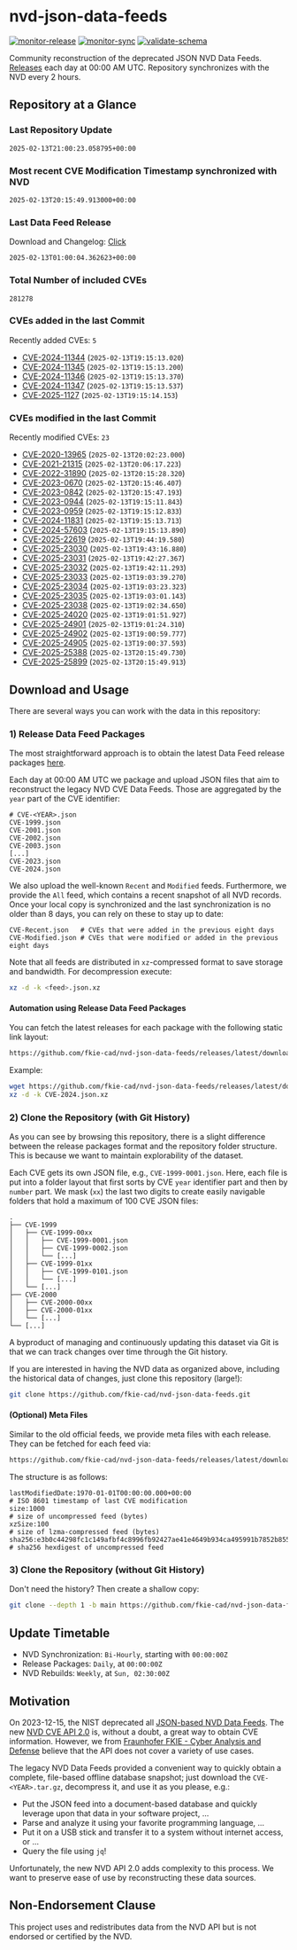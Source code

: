 # nvd-json-data-feeds

[![monitor-release](https://github.com/fkie-cad/nvd-json-data-feeds/actions/workflows/monitor_release.yml/badge.svg)](https://github.com/fkie-cad/nvd-json-data-feeds/actions/workflows/monitor_release.yml)
[![monitor-sync](https://github.com/fkie-cad/nvd-json-data-feeds/actions/workflows/monitor_sync.yml/badge.svg)](https://github.com/fkie-cad/nvd-json-data-feeds/actions/workflows/monitor_sync.yml)
[![validate-schema](https://github.com/fkie-cad/nvd-json-data-feeds/actions/workflows/validate_schema.yml/badge.svg)](https://github.com/fkie-cad/nvd-json-data-feeds/actions/workflows/validate_schema.yml)

Community reconstruction of the deprecated JSON NVD Data Feeds.
[Releases](https://github.com/fkie-cad/nvd-json-data-feeds/releases/latest) each day at 00:00 AM UTC.
Repository synchronizes with the NVD every 2 hours.

## Repository at a Glance

### Last Repository Update

```plain
2025-02-13T21:00:23.058795+00:00
```

### Most recent CVE Modification Timestamp synchronized with NVD

```plain
2025-02-13T20:15:49.913000+00:00
```

### Last Data Feed Release

Download and Changelog: [Click](https://github.com/fkie-cad/nvd-json-data-feeds/releases/latest)

```plain
2025-02-13T01:00:04.362623+00:00
```

### Total Number of included CVEs

```plain
281278
```

### CVEs added in the last Commit

Recently added CVEs: `5`

- [CVE-2024-11344](CVE-2024/CVE-2024-113xx/CVE-2024-11344.json) (`2025-02-13T19:15:13.020`)
- [CVE-2024-11345](CVE-2024/CVE-2024-113xx/CVE-2024-11345.json) (`2025-02-13T19:15:13.200`)
- [CVE-2024-11346](CVE-2024/CVE-2024-113xx/CVE-2024-11346.json) (`2025-02-13T19:15:13.370`)
- [CVE-2024-11347](CVE-2024/CVE-2024-113xx/CVE-2024-11347.json) (`2025-02-13T19:15:13.537`)
- [CVE-2025-1127](CVE-2025/CVE-2025-11xx/CVE-2025-1127.json) (`2025-02-13T19:15:14.153`)


### CVEs modified in the last Commit

Recently modified CVEs: `23`

- [CVE-2020-13965](CVE-2020/CVE-2020-139xx/CVE-2020-13965.json) (`2025-02-13T20:02:23.000`)
- [CVE-2021-21315](CVE-2021/CVE-2021-213xx/CVE-2021-21315.json) (`2025-02-13T20:06:17.223`)
- [CVE-2022-31890](CVE-2022/CVE-2022-318xx/CVE-2022-31890.json) (`2025-02-13T20:15:28.320`)
- [CVE-2023-0670](CVE-2023/CVE-2023-06xx/CVE-2023-0670.json) (`2025-02-13T20:15:46.407`)
- [CVE-2023-0842](CVE-2023/CVE-2023-08xx/CVE-2023-0842.json) (`2025-02-13T20:15:47.193`)
- [CVE-2023-0944](CVE-2023/CVE-2023-09xx/CVE-2023-0944.json) (`2025-02-13T19:15:11.843`)
- [CVE-2023-0959](CVE-2023/CVE-2023-09xx/CVE-2023-0959.json) (`2025-02-13T19:15:12.833`)
- [CVE-2024-11831](CVE-2024/CVE-2024-118xx/CVE-2024-11831.json) (`2025-02-13T19:15:13.713`)
- [CVE-2024-57603](CVE-2024/CVE-2024-576xx/CVE-2024-57603.json) (`2025-02-13T19:15:13.890`)
- [CVE-2025-22619](CVE-2025/CVE-2025-226xx/CVE-2025-22619.json) (`2025-02-13T19:44:19.580`)
- [CVE-2025-23030](CVE-2025/CVE-2025-230xx/CVE-2025-23030.json) (`2025-02-13T19:43:16.880`)
- [CVE-2025-23031](CVE-2025/CVE-2025-230xx/CVE-2025-23031.json) (`2025-02-13T19:42:27.367`)
- [CVE-2025-23032](CVE-2025/CVE-2025-230xx/CVE-2025-23032.json) (`2025-02-13T19:42:11.293`)
- [CVE-2025-23033](CVE-2025/CVE-2025-230xx/CVE-2025-23033.json) (`2025-02-13T19:03:39.270`)
- [CVE-2025-23034](CVE-2025/CVE-2025-230xx/CVE-2025-23034.json) (`2025-02-13T19:03:23.323`)
- [CVE-2025-23035](CVE-2025/CVE-2025-230xx/CVE-2025-23035.json) (`2025-02-13T19:03:01.143`)
- [CVE-2025-23038](CVE-2025/CVE-2025-230xx/CVE-2025-23038.json) (`2025-02-13T19:02:34.650`)
- [CVE-2025-24020](CVE-2025/CVE-2025-240xx/CVE-2025-24020.json) (`2025-02-13T19:01:51.927`)
- [CVE-2025-24901](CVE-2025/CVE-2025-249xx/CVE-2025-24901.json) (`2025-02-13T19:01:24.310`)
- [CVE-2025-24902](CVE-2025/CVE-2025-249xx/CVE-2025-24902.json) (`2025-02-13T19:00:59.777`)
- [CVE-2025-24905](CVE-2025/CVE-2025-249xx/CVE-2025-24905.json) (`2025-02-13T19:00:37.593`)
- [CVE-2025-25388](CVE-2025/CVE-2025-253xx/CVE-2025-25388.json) (`2025-02-13T20:15:49.730`)
- [CVE-2025-25899](CVE-2025/CVE-2025-258xx/CVE-2025-25899.json) (`2025-02-13T20:15:49.913`)


## Download and Usage

There are several ways you can work with the data in this repository:

### 1) Release Data Feed Packages

The most straightforward approach is to obtain the latest Data Feed release packages [here](https://github.com/fkie-cad/nvd-json-data-feeds/releases/latest).

Each day at 00:00 AM UTC we package and upload JSON files that aim to reconstruct the legacy NVD CVE Data Feeds.
Those are aggregated by the `year` part of the CVE identifier:

```
# CVE-<YEAR>.json
CVE-1999.json
CVE-2001.json
CVE-2002.json
CVE-2003.json
[...]
CVE-2023.json
CVE-2024.json
```

We also upload the well-known `Recent` and `Modified` feeds.
Furthermore, we provide the `All` feed, which contains a recent snapshot of all NVD records.
Once your local copy is synchronized and the last synchronization is no older than 8 days, you can rely on these to stay up to date:

```plain
CVE-Recent.json   # CVEs that were added in the previous eight days
CVE-Modified.json # CVEs that were modified or added in the previous eight days
```

Note that all feeds are distributed in `xz`-compressed format to save storage and bandwidth.
For decompression execute:

```sh
xz -d -k <feed>.json.xz
```

#### Automation using Release Data Feed Packages

You can fetch the latest releases for each package with the following static link layout:

```sh
https://github.com/fkie-cad/nvd-json-data-feeds/releases/latest/download/CVE-<YEAR>.json.xz
```

Example:

```sh
wget https://github.com/fkie-cad/nvd-json-data-feeds/releases/latest/download/CVE-2024.json.xz
xz -d -k CVE-2024.json.xz
```

### 2) Clone the Repository (with Git History)

As you can see by browsing this repository, there is a slight difference between the release packages format and the repository folder structure.
This is because we want to maintain explorability of the dataset.

Each CVE gets its own JSON file, e.g., `CVE-1999-0001.json`.
Here, each file is put into a folder layout that first sorts by CVE `year` identifier part and then by `number` part.
We mask (`xx`) the last two digits to create easily navigable folders that hold a maximum of 100 CVE JSON files:

```plain
.
├── CVE-1999
│   ├── CVE-1999-00xx
│   │   ├── CVE-1999-0001.json
│   │   ├── CVE-1999-0002.json
│   │   └── [...]
│   ├── CVE-1999-01xx
│   │   ├── CVE-1999-0101.json
│   │   └── [...]
│   └── [...]
├── CVE-2000
│   ├── CVE-2000-00xx
│   ├── CVE-2000-01xx
│   └── [...]
└── [...]
```

A byproduct of managing and continuously updating this dataset via Git is that we can track changes over time through the Git history.

If you are interested in having the NVD data as organized above, including the historical data of changes, just clone this repository (large!):

```sh
git clone https://github.com/fkie-cad/nvd-json-data-feeds.git
```

#### (Optional) Meta Files

Similar to the old official feeds, we provide meta files with each release. They can be fetched for each feed via:

```sh
https://github.com/fkie-cad/nvd-json-data-feeds/releases/latest/download/CVE-<YEAR>.meta
```

The structure is as follows:

```plain
lastModifiedDate:1970-01-01T00:00:00.000+00:00                          # ISO 8601 timestamp of last CVE modification
size:1000                                                               # size of uncompressed feed (bytes)
xzSize:100                                                              # size of lzma-compressed feed (bytes)
sha256:e3b0c44298fc1c149afbf4c8996fb92427ae41e4649b934ca495991b7852b855 # sha256 hexdigest of uncompressed feed
```

### 3) Clone the Repository (without Git History)

Don't need the history? Then create a shallow copy:

```sh
git clone --depth 1 -b main https://github.com/fkie-cad/nvd-json-data-feeds.git
```


## Update Timetable

* NVD Synchronization: `Bi-Hourly`, starting with `00:00:00Z`
* Release Packages: `Daily`, at `00:00:00Z`
* NVD Rebuilds: `Weekly`, at `Sun, 02:30:00Z`


## Motivation

On 2023-12-15, the NIST deprecated all [JSON-based NVD Data Feeds](https://nvd.nist.gov/vuln/data-feeds#divRetirementBanner-1).
The new [NVD CVE API 2.0](https://nvd.nist.gov/developers/vulnerabilities) is, without a doubt, a great way to obtain CVE information.
However, we from [Fraunhofer FKIE - Cyber Analysis and Defense](https://www.fkie.fraunhofer.de/en/departments/cad.html) believe that the API does not cover a variety of use cases.

The legacy NVD Data Feeds provided a convenient way to quickly obtain a complete, file-based offline database snapshot; just download the `CVE-<YEAR>.tar.gz`, decompress it, and use it as you please, e.g.:

- Put the JSON feed into a document-based database and quickly leverage upon that data in your software project, ...
- Parse and analyze it using your favorite programming language, ...
- Put it on a USB stick and transfer it to a system without internet access, or ...
- Query the file using `jq`!

Unfortunately, the new NVD API 2.0 adds complexity to this process.
We want to preserve ease of use by reconstructing these data sources.

## Non-Endorsement Clause

This project uses and redistributes data from the NVD API but is not endorsed or certified by the NVD.